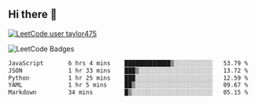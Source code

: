 ## Hi there 👋

[![LeetCode user taylor475](https://img.shields.io/badge/dynamic/json?style=for-the-badge&labelColor=black&color=%23ffa116&label=Solved&query=solvedOverTotal&url=https%3A%2F%2Fleetcode-badge.vercel.app%2Fapi%2Fusers%2Ftaylor475&logo=leetcode&logoColor=yellow)](https://leetcode.com/taylor475/)

<img src="https://leetcode-badge-showcase.vercel.app/api?username=taylor475" alt="LeetCode Badges" />

<!--START_SECTION:waka-->

```txt
JavaScript       6 hrs 4 mins    █████████████▒░░░░░░░░░░░   53.79 %
JSON             1 hr 33 mins    ███▒░░░░░░░░░░░░░░░░░░░░░   13.72 %
Python           1 hr 25 mins    ███░░░░░░░░░░░░░░░░░░░░░░   12.59 %
YAML             1 hr 5 mins     ██▒░░░░░░░░░░░░░░░░░░░░░░   09.67 %
Markdown         34 mins         █▒░░░░░░░░░░░░░░░░░░░░░░░   05.15 %
```

<!--END_SECTION:waka-->

<!--
**taylor475/taylor475** is a ✨ _special_ ✨ repository because its `README.md` (this file) appears on your GitHub profile.

Here are some ideas to get you started:

- 🔭 I’m currently working on ...
- 🌱 I’m currently learning ...
- 👯 I’m looking to collaborate on ...
- 🤔 I’m looking for help with ...
- 💬 Ask me about ...
- 📫 How to reach me: ...
- 😄 Pronouns: ...
- ⚡ Fun fact: ...
-->
